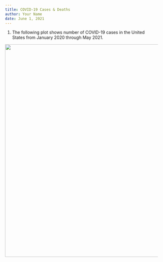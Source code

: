 ```yaml
---
title: COVID-19 Cases & Deaths
author: Your Name
date: June 1, 2021
---
```

1. The following plot shows number of COVID-19 cases in the United States from January 2020 through May 2021.

<center>
<img src="covid_combineds.png" width=700>
</center>


